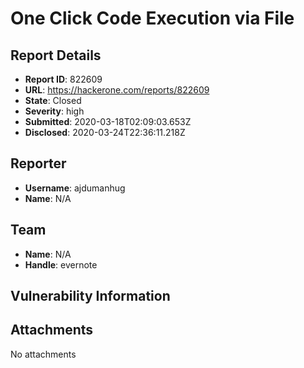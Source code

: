 # One Click Code Execution via File

## Report Details
- **Report ID**: 822609
- **URL**: https://hackerone.com/reports/822609
- **State**: Closed
- **Severity**: high
- **Submitted**: 2020-03-18T02:09:03.653Z
- **Disclosed**: 2020-03-24T22:36:11.218Z

## Reporter
- **Username**: ajdumanhug
- **Name**: N/A

## Team
- **Name**: N/A
- **Handle**: evernote

## Vulnerability Information


## Attachments
No attachments
